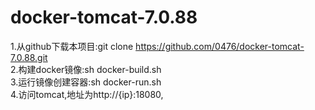# docker-tomcat-7.0.88
1.从github下载本项目:git clone https://github.com/0476/docker-tomcat-7.0.88.git \
2.构建docker镜像:sh docker-build.sh \
3.运行镜像创建容器:sh docker-run.sh \
4.访问tomcat,地址为http://{ip}:18080,
